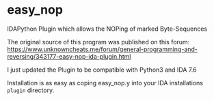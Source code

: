 # easy_nop
IDAPython Plugin which allows the NOPing of marked Byte-Sequences

The original source of this program was published on this forum: https://www.unknowncheats.me/forum/general-programming-and-reversing/343177-easy-nop-ida-plugin.html

I just updated the Plugin to be compatible with Python3 and IDA 7.6

Installation is as easy as coping easy_nop.y into your IDA installations `plugin` directory.
